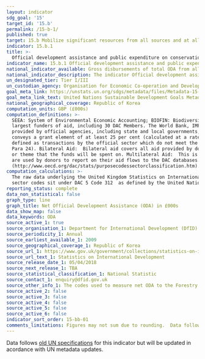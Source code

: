 ```yaml
---
layout: indicator
sdg_goal: '15'
target_id: '15.b'
permalink: /15-b-1/
published: true
target: 15.b Mobilize significant resources from all sources and at all levels to finance sustainable forest management and provide adequate incentives to developing countries to advance such management, including for conservation and reforestation
indicator: 15.b.1
title: >-
  Official development assistance and public expenditure on conservation and sustainable use of biodiversity and ecosystems
indicator_name: 15.b.1 Official development assistance and public expenditure on conservation and sustainable use of biodiversity and ecosystems
national_indicator_available: Gross disbursements of total ODA from all donors for biodiversity (£000s)
national_indicator_description: The indicator Official development assistance and public expenditure on conservation and sustainable use of biodiversity and ecosystems is defined as Gross disbursements of total ODA from all donors for biodiversity.
un_designated_tier: Tier I/III
un_custodian_agency: Organisation for Economic Co-operation and Development (OECD)
goal_meta_link: https://unstats.un.org/sdgs/metadata/files/Metadata-15-0b-01.pdf
goal_meta_link_text: United Nations Sustainable Development Goals Metadata (PDF 4.0 MB)
national_geographical_coverage: Republic of Korea
computation_units: GBP (£000s) 
computation_definitions: >-
  SEEA: System of Environmental Economic Accounting; BIOFIN: Biodiversity Finance Initiative; EPEA: Environmental Protection Expenditure Accounts; UNCEEA:  UN Committee on Environmental Economic Accounting. Development Assistance Committee (DAC): A unique international forum of many of the
  largest funders of aid, including 30 DAC Members. The World Bank, IMF and UNDP participate as observers. Official development assistance (ODA): The DAC defines ODA as “those flows to countries and territories on the DAC List of ODA Recipients and to multilateral institutions which are i)
  provided by official agencies, including state and local governments, or by their executive agencies; and ii) each transaction is administered with the promotion of the economic development and welfare of developing countries as its main objective; and is concessional in character and
  conveys a grant element of at least 25 per cent (calculated at a rate of discount of 10 per cent) (http://www.oecd.org/dac/stats/officialdevelopmentassistancedefinitionandcoverage.htm). Other official flows (OOF): Other official flows (excluding officially supported export credits) are
  defined as transactions by the official sector which do not meet the conditions for eligibility as ODA, either because they are not primarily aimed at development, or because they are not sufficiently concessional (http://www.oecd.org/dac/stats/documentupload/DCDDAC(2016)3FINAL.pdf -
  Para 24). Bilateral Aid:  Bilateral aid covers all aid provided by donor countries when the recipient country, sector or project is known. Bilateral aid also includes aid that is channelled through a multilateral organisation where the government department determines the country, sector
  or theme that the funds will be spent on. Multilateral Aid:  This is aid delivered in the form of core contributions to organisations on the DAC List of Multilateral Organisations.  Purpose Codes: The DAC (Development Assistance Committee) Secretariat maintains various code lists which
  are used by donors to report on their aid flows to the DAC databases.  In addition, these codes are used to classify information in the DAC databases. The sector classification codes used can be found on the OECD website
  (http://www.oecd.org/dac/stats/purposecodessectorclassification.htm).
computation_calculations: >-
  The raw data underlying the United Kingdom Statistics on International Development was summed around appropriate aid description CRS codes, bilateral and multilateral classification, donor recipient countries, and type of aid codes. The codes used to measure net ODA to the Forestry
  sector codes sit under DAC 5 Code 312  as defined by the United Nations Sustainable Development Goal Metadata for  Indicator 15.b.1.
reporting_status: complete
data_non_statistical: false
graph_type: line
graph_title: Net Official Development Assistance (ODA) in £000s
data_show_map: false
data_keywords: ODA
source_active_1: true
source_organisation_1: Department for International Development (DfID)
source_periodicity_1: Annual
source_earliest_available_1: 2009
source_geographical_coverage_1: Republic of Korea
source_url_1: https://www.gov.uk/government/collections/statistics-on-international-development
source_url_text_1: Statistics on International Development
source_release_date_1: 05/04/2018
source_next_release_1: TBA
source_statistical_classification_1: National Statistic
source_contact_1: enquiry@dfid.gov.uk
source_other_info_1: The codes used to measure net ODA to the Forestry sector codes sit under DAC 5 Code 312 as defined by the United Nations Sustainable Development Goal Metadata for Indicator 15.b.1. 
source_active_2: false
source_active_3: false
source_active_4: false
source_active_5: false
source_active_6: false
indicator_sort_order: 15-bb-01
comments_limitations: Figures may not sum due to rounding.  Data follows the UN specification for this indicator. This indicator has not been identified in collaboration with topic experts.
---
```

Data follows [old UN specifications](https://unstats.un.org/sdgs/files/metadata-compilation/Metadata-Goal-15.pdf) for this indicator but will be updated in acordance with UN metadata updates.